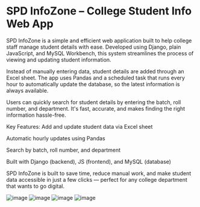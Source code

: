 # SPD InfoZone – College Student Info Web App

SPD InfoZone is a simple and efficient web application built to help college staff manage student details with ease. Developed using Django, plain JavaScript, and MySQL Workbench, this system streamlines the process of viewing and updating student information.

Instead of manually entering data, student details are added through an Excel sheet. The app uses Pandas and a scheduled task that runs every hour to automatically update the database, so the latest information is always available.

Users can quickly search for student details by entering the batch, roll number, and department. It's fast, accurate, and makes finding the right information hassle-free.

Key Features:
Add and update student data via Excel sheet

Automatic hourly updates using Pandas

Search by batch, roll number, and department

Built with Django (backend), JS (frontend), and MySQL (database)

SPD InfoZone is built to save time, reduce manual work, and make student data accessible in just a few clicks — perfect for any college department that wants to go digital.


![image](https://github.com/user-attachments/assets/99cf7899-c63c-4395-9f25-5aba3d356f55)
![image](https://github.com/user-attachments/assets/6c52e624-c52e-4d02-8f87-db5aad4f24ef)
![image](https://github.com/user-attachments/assets/57e00fe9-3fd1-416f-8b8c-59efb8213740)
![image](https://github.com/user-attachments/assets/878ce9b7-fc3f-453f-ad29-886a06064cce)

